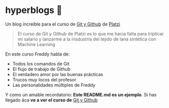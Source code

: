 # hyperblogs 💚
Un blog increible para el curso de [Git y Github](https://platzi.com/cursos/git-github/ "Git y Github") de [Platzi](https://platzi.com "Platzi")

> El curso de Git y Github de Platzi es lo que me hacia falta para tr&iacute;plicar mi salario y lanzarme a la insdustr&iacute;a del tejido de lana sint&eacute;tica con Machine Learning

En este curso Freddy habla de:
* Todos los comandos de Git
* El flujo de trabajo de Github
* El verdadero amor por las buenas pr&aacute;cticas
* Trucos muy locos del profesor
* Las personalidades m&uacute;ltiples de Freddy

Y como un amable recordatorio: **Este README.md es un ejemplo**. Si has llegado &aacute;ca **ve a ver el curso de** [Git y Github](https://platzi.com/cursos/git-github/ "Git-Github")
